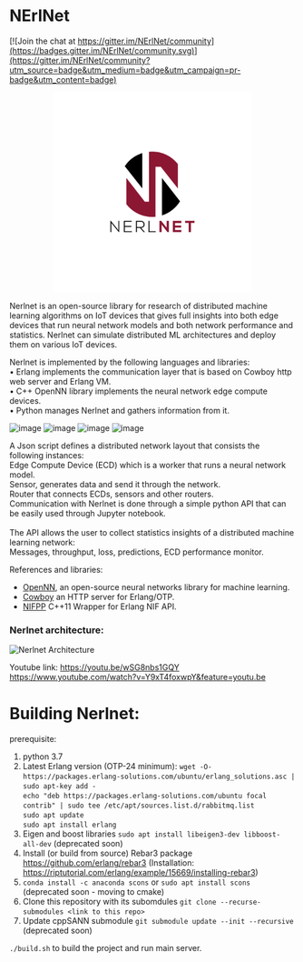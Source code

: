# NErlNet

[![Join the chat at https://gitter.im/NErlNet/community](https://badges.gitter.im/NErlNet/community.svg)](https://gitter.im/NErlNet/community?utm_source=badge&utm_medium=badge&utm_campaign=pr-badge&utm_content=badge)

<p align="center">
  <img src="Nerlnet_logo.jpg" width="350" title="NerlNet">
</p>

Nerlnet is an open-source library for research of distributed machine learning algorithms on IoT devices that gives full insights into both edge devices that run neural network models and both network performance and statistics. Nerlnet can simulate distributed ML architectures and deploy them on various IoT devices. 

Nerlnet is implemented  by the following languages and libraries: <br>
• Erlang implements the communication layer that is based on Cowboy http web server and Erlang VM. <br>
• C++ OpenNN library implements the neural network edge compute devices.<br>
• Python manages Nerlnet and gathers information from it. <br>

![image](https://user-images.githubusercontent.com/18975070/144730156-5bd03ad7-fc5f-45e9-8b4e-62d582af2200.png) 
![image](https://user-images.githubusercontent.com/18975070/144730182-c535b20a-a5f9-4d4f-8632-77d49732f17f.png) 
![image](https://user-images.githubusercontent.com/18975070/144730189-4bad4fba-e559-45a6-b163-d3e5d7d87e1f.png) 
![image](https://user-images.githubusercontent.com/18975070/144730205-5a665819-4be0-40aa-88e5-868ba99aab17.png)
 
A Json script defines a distributed network layout that consists the following instances:  <br>
Edge Compute Device (ECD) which is a worker that runs a neural network model. <br>
Sensor, generates data and send it through the network. <br>
Router that connects ECDs, sensors and other routers. <br>
Communication with Nerlnet is done through a simple python API that can be easily used through Jupyter notebook.  <br> <br>
The API allows the user to collect statistics insights of a distributed machine learning network: <br>
Messages, throughput, loss, predictions, ECD performance monitor.

References and libraries:
- [OpenNN](https://www.opennn.net/), an open-source neural networks library for machine learning. <br>
- [Cowboy](https://github.com/ninenines/cowboy) an HTTP server for Erlang/OTP.<br>
- [NIFPP](https://github.com/goertzenator/nifpp) C++11 Wrapper for Erlang NIF API.<br> 

### Nerlnet architecture:
![Nerlnet Architecture](https://user-images.githubusercontent.com/18975070/141692829-f0cdca7d-96d1-43b0-920a-5821a14242f7.jpg)

Youtube link: https://youtu.be/wSG8nbs1GQY
https://www.youtube.com/watch?v=Y9xT4foxwpY&feature=youtu.be

# Building Nerlnet:
prerequisite:

1. python 3.7
2. Latest Erlang version (OTP-24 minimum):
   ```wget -O- https://packages.erlang-solutions.com/ubuntu/erlang_solutions.asc | sudo apt-key add -```<br>
   ```echo "deb https://packages.erlang-solutions.com/ubuntu focal contrib" | sudo tee /etc/apt/sources.list.d/rabbitmq.list```<br>
   ```sudo apt update```<br>
   ```sudo apt install erlang```<br>
4. Eigen and boost libraries ```sudo apt install libeigen3-dev libboost-all-dev``` (deprecated soon)
5. Install (or build from source) Rebar3 package https://github.com/erlang/rebar3 (Installation: https://riptutorial.com/erlang/example/15669/installing-rebar3)
6. ```conda install -c anaconda scons``` or ```sudo apt install scons```  (deprecated soon - moving to cmake)
7. Clone this repository with its subomdules ```git clone --recurse-submodules <link to this repo>```
8. Update cppSANN submodule ```git submodule update --init --recursive``` (deprecated soon)

```./build.sh``` to build the project and run main server.
